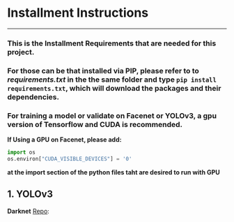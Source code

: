 # **Installment Instructions**

***

### This is the Installment Requirements that are needed for this project.
### For those can be that installed via PIP, please refer to to _requirements.txt_ in the the same folder and type `pip install requirements.txt`, which will download the packages and their dependencies. 

### For training a model or validate on **Facenet** or __YOLOv3__, a gpu version of Tensorflow and CUDA is recommended. 

**If Using a GPU on Facenet, please add:**
```python
import os
os.environ["CUDA_VISIBLE_DEVICES"] = '0'
```
**at the import section of the python files taht are desired to run with GPU**

## 1. YOLOv3
**Darknet** [Repo](https://github.com/AlexeyAB/darknet/tree/master/build/darknet):

